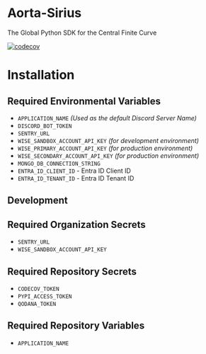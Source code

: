 # Aorta-Sirius

The Global Python SDK for the Central Finite Curve

[![codecov](https://codecov.io/gh/kontinuum-investments/Aorta-Sirius/branch/production/graph/badge.svg?token=TYY4X666XE)](https://codecov.io/gh/kontinuum-investments/Aorta-Sirius)

# Installation

## Required Environmental Variables

- `APPLICATION_NAME` _(Used as the default Discord Server Name)_
- `DISCORD_BOT_TOKEN`
- `SENTRY_URL`
- `WISE_SANDBOX_ACCOUNT_API_KEY` _(for development environment)_
- `WISE_PRIMARY_ACCOUNT_API_KEY` _(for production environment)_
- `WISE_SECONDARY_ACCOUNT_API_KEY` _(for production environment)_
- `MONGO_DB_CONNECTION_STRING`
- `ENTRA_ID_CLIENT_ID` - Entra ID Client ID
- `ENTRA_ID_TENANT_ID` - Entra ID Tenant ID

## Development

## Required Organization Secrets

- `SENTRY_URL`
- `WISE_SANDBOX_ACCOUNT_API_KEY`

## Required Repository Secrets

- `CODECOV_TOKEN`
- `PYPI_ACCESS_TOKEN`
- `QODANA_TOKEN`

## Required Repository Variables

- `APPLICATION_NAME`